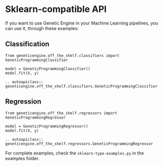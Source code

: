 # Sklearn-compatible API

If you want to use Genetic Engine in your Machine Learning pipelines, you can use it, through these examples:

## Classification

```
from geneticengine.off_the_shelf.classifiers import GeneticProgrammingClassifier

model = GeneticProgrammingClassifier()
model.fit(X, y)
```

```{eval-rst}
.. autoapiclass:: geneticengine.off_the_shelf.classifiers.GeneticProgrammingClassifier
```

## Regression

```
from geneticengine.off_the_shelf.regressors import GeneticProgrammingRegressor

model = GeneticProgrammingRegressor()
model.fit(X, y)
```

```{eval-rst}
.. autoapiclass:: geneticengine.off_the_shelf.regressors.GeneticProgrammingRegressor
```


For complete examples, check the `sklearn-type-examples.py` in the examples folder.
